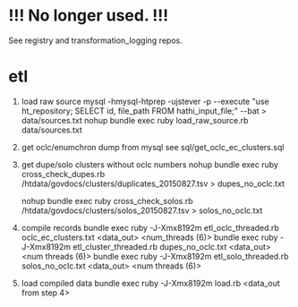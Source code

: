 # !!! No longer used. !!!

See registry and transformation_logging repos. 

# etl

1. load raw source
  mysql -hmysql-htprep -ujstever -p<pwd> --execute "use ht_repository; SELECT id, file_path FROM hathi_input_file;" --bat > data/sources.txt
  nohup bundle exec ruby load_raw_source.rb data/sources.txt

2. get oclc/enumchron dump from mysql
  see sql/get_oclc_ec_clusters.sql

3. get dupe/solo clusters without oclc numbers 
    nohup bundle exec ruby cross_check_dupes.rb /htdata/govdocs/clusters/duplicates_20150827.tsv > dupes_no_oclc.txt

    nohup bundle exec ruby cross_check_solos.rb /htdata/govdocs/clusters/solos_20150827.tsv > solos_no_oclc.txt

4. compile records 
  bundle exec ruby -J-Xmx8192m etl_oclc_threaded.rb oclc_ec_clusters.txt <data_out> <num_threads (6)>
  bundle exec ruby -J-Xmx8192m etl_cluster_threaded.rb dupes_no_oclc.txt <data_out> <num threads (6)>
  bundle exec ruby -J-Xmx8192m etl_solo_threaded.rb solos_no_oclc.txt <data_out> <num threads (6)>

5. load compiled data
  bundle exec ruby -J-Xmx8192m load.rb <data_out from step 4>

